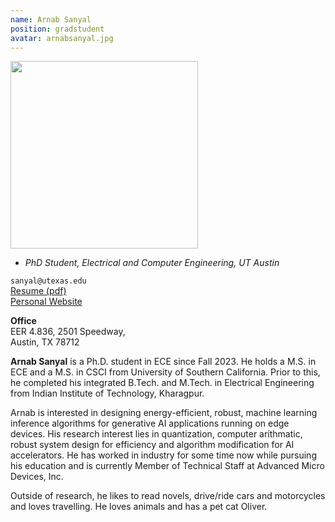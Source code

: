 ```yaml
---
name: Arnab Sanyal
position: gradstudent
avatar: arnabsanyal.jpg
---
```


<img width="300" src="{{site.baseurl}}/images/people/{{page.avatar}}" data-action="zoom">

- _PhD Student, Electrical and Computer Engineering, UT Austin_<br>

<i class="fa fa-envelope-o"></i> `sanyal@utexas.edu`<br>
<i class="fa fa-newspaper-o"></i> [Resume (pdf)](https://drive.google.com/open?id=1qmr7uleFa0IoCncOq6VHd0Pkg9Zh6q0o)<br>
<i class="fa fa-external-link"></i> [Personal Website](https://arnabsanyal.github.io/)

**Office**<br>
EER 4.836, 2501 Speedway,<br>
Austin, TX 78712

<span class="sc">**Arnab Sanyal**</span> is a Ph.D. student in ECE since Fall 2023. He holds a M.S. in ECE and a M.S. in CSCI from University of Southern California. Prior to this, he completed his integrated B.Tech. and M.Tech. in Electrical Engineering from Indian Institute of Technology, Kharagpur. 


Arnab is interested in designing energy-efficient, robust, machine learning inference algorithms for generative AI applications running on edge devices. His research interest lies in quantization, computer arithmatic, robust system design for efficiency and algorithm modification for AI accelerators. He has worked in industry for some time now while pursuing his education and is currently Member of Technical Staff at Advanced Micro Devices, Inc. 


Outside of research, he likes to read novels, drive/ride cars and motorcycles and loves travelling. He loves animals and has a pet cat Oliver.
